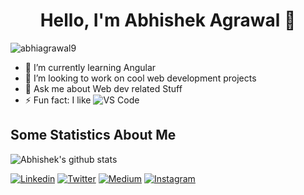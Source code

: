 <h1 align="center"> Hello, I'm Abhishek Agrawal 👋 </h1>

<p align="left"> <img src="https://komarev.com/ghpvc/?username=abhiagrawal9" alt="abhiagrawal9" /> </p>

- 🌱 I’m currently learning Angular
- 👯 I’m looking to work on cool web development projects
- 💬 Ask me about Web dev related Stuff
- ⚡ Fun fact: I like ![VS Code](http://img.shields.io/badge/-VS%20Code-007ACC?style=flat-square&logo=visual-studio-code&logoColor=ffffff)

## Some Statistics About Me

![Abhishek's github stats](https://github-readme-stats.vercel.app/api?username=abhiagrawal9&&show_icons=true&title_color=ffffff&icon_color=bb2acf&text_color=daf7dc&bg_color=151515)<br>

[![Linkedin](https://img.shields.io/badge/LinkedIn-blue.svg?style=for-the-badge&logo=linkedin)](https://www.linkedin.com/in/abhiagrawal9/) [![Twitter](https://img.shields.io/badge/Twitter-skyblue.svg?style=for-the-badge&logo=twitter)](https://twitter.com/abhiagrawal27) [![Medium](https://img.shields.io/badge/medium-black.svg?style=for-the-badge&logo=medium)](https://medium.com/@abhi2703agrawal) [![Instagram](https://img.shields.io/badge/Instagram-gray.svg?style=for-the-badge&logo=instagram)](https://www.instagram.com/abhiagrawal_27/)
